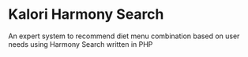 # Kalori Harmony Search

An expert system to recommend diet menu combination based on user needs using Harmony Search written in PHP
